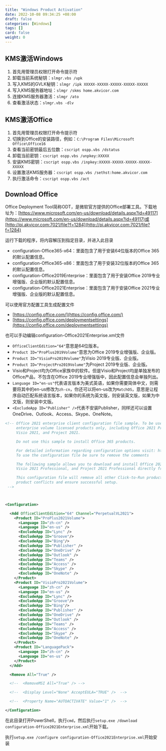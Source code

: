 ```yaml
---
title: "Windows Product Activation"
date: 2022-10-08 09:34:25 +08:00
draft: false
categories: [Windows]
tags: []
card: false
weight: 0
---
```


## KMS激活Windows

1. 首先用管理员权限打开命令提示符
2. 卸载当前系统秘钥：`slmgr.vbs /upk`
3. 写入KMS的GVLK秘钥：`slmgr /ipk XXXXX-XXXXX-XXXXX-XXXXX-XXXXX`
4. 写入KMS服务器地址：`slmgr /skms home.akvicor.com`
5. 连接KMS服务器激活：`slmgr /ato`
6. 查看激活状态：`slmgr.vbs -dlv`

## KMS激活Office

1. 首先用管理员权限打开命令提示符
2. 切换到Office的安装路径，例如：`C:\Program Files\Microsoft Office\Office16`
3. 查看当前密钥最后五位数：`cscript ospp.vbs /dstatus`
4. 卸载当前密钥：`cscript ospp.vbs /unpkey:XXXXX`
5. 安装KMS密钥：`cscript ospp.vbs /inpkey:XXXXX-XXXXX-XXXXX-XXXXX-XXXXX`
6. 设置激活KMS服务器：`cscript ospp.vbs /sethst:home.akvicor.com`
7. 执行激活命令：`cscript ospp.vbs /act`

## Download Office

Office Deployment Tool简称ODT，是微软官方提供的Office部署工具。下载地址为：[https://www.microsoft.com/en-us/download/details.aspx?id=49117](https://www.microsoft.com/en-us/download/details.aspx?id=49117)或[http://pi.akvicor.com:7021/file?f=1284](http://pi.akvicor.com:7021/file?f=1284)

运行下载的程序，将内容解压到指定目录，并进入此目录

- configuration-Office365-x64：里面包含了用于安装64位版本的Office 365的默认配置信息。
- configuration-Office365-x86：里面包含了用于安装32位版本的Office 365的默认配置信息。
- configuration-Office2019Enterprise：里面包含了用于安装Office 2019专业增强版、企业版的默认配置信息。
- configuration-Office2021Enterprise：里面包含了用于安装Office 2021专业增强版、企业版的默认配置信息。

可以使用官方配置工具生成配置文件

- [https://config.office.com/](https://config.office.com/)
- [https://config.office.com/deploymentsettings](https://config.office.com/deploymentsettings)

也可以手动编辑configuration-Office2021Enterprise.xml文件

- `OfficeClientEdition="64"`意思是64位版本。
- `Product ID="ProPlus2019Volume"`意思为Office 2019专业增强版、企业版。
- `Product ID="VisioPro2019Volume"`为Visio 2019专业版、企业版。
- `Product ID="ProjectPro2019Volume"`为Project 2019专业版、企业版。
- Visio和Project均为Office家族中的软件。但是Visio和Project均是单独发布的Office产品，不包含在Office 2019专业增强版中，因此配置信息会单独列出。
- `Language ID="en-us"`代表语言版本为美式英语，如果你需要简体中文，则需要将其中的en-us修改为`zh-cn`，你还可以将en-us改为`MatchOS`，意思是让程序自动匹配系统语言版本，如果你的系统为英文版，则安装英文版，如果为中文版，则安装中文版。
- `<ExcludeApp ID="Publisher" />`代表不安装Publisher，同样还可以设置OneDrive、Outlook、Access、Skype、OneNote。

```xml
<!-- Office 2021 enterprise client configuration file sample. To be used for Office 2021 
     enterprise volume licensed products only, including Office 2021 Professional Plus,
     Visio 2021, and Project 2021.

     Do not use this sample to install Office 365 products.

     For detailed information regarding configuration options visit: http://aka.ms/ODT. 
     To use the configuration file be sure to remove the comments

     The following sample allows you to download and install Office 2021 Professional Plus,
     Visio 2021 Professional, and Project 2021 Professional directly from the Office CDN.

     This configuration file will remove all other Click-to-Run products in order to avoid
     product conflicts and ensure successful setup.
 -->



<Configuration>

  <Add OfficeClientEdition="64" Channel="PerpetualVL2021">
    <Product ID="ProPlus2021Volume">
      <Language ID="zh-cn" />
      <Language ID="en-us" />
      <ExcludeApp ID="Lync" />
	  <ExcludeApp ID="Groove"/>
	  <ExcludeApp ID="Bing"/>
      <ExcludeApp ID="Publisher" />
      <ExcludeApp ID="OneDrive" />
      <ExcludeApp ID="Outlook" />
      <ExcludeApp ID="Teams" />
      <ExcludeApp ID="Access" />
      <ExcludeApp ID="Skype" />
      <ExcludeApp ID="OneNote" />
    </Product>
    <Product ID="VisioPro2021Volume">
      <Language ID="zh-cn" />
      <Language ID="en-us" />
      <ExcludeApp ID="Lync" />
	  <ExcludeApp ID="Groove"/>
	  <ExcludeApp ID="Bing"/>
      <ExcludeApp ID="Publisher" />
      <ExcludeApp ID="OneDrive" />
      <ExcludeApp ID="Outlook" />
      <ExcludeApp ID="Teams" />
      <ExcludeApp ID="Access" />
      <ExcludeApp ID="Skype" />
      <ExcludeApp ID="OneNote" />
    </Product>
    <Product ID="LanguagePack">
      <Language ID="zh-cn" />
      <Language ID="en-us" />
    </Product>
  </Add>

  <Remove All="True" />

  <!--  <RemoveMSI All="True" /> -->

  <!--  <Display Level="None" AcceptEULA="TRUE" />  -->

  <!--  <Property Name="AUTOACTIVATE" Value="1" />  -->

</Configuration>
```

在此目录打开PowerShell，执行`cmd`，然后执行`setup.exe /download configuration-Office2021Enterprise.xml`开始下载。

执行`setup.exe /configure configuration-Office2021Enterprise.xml`开始安装

